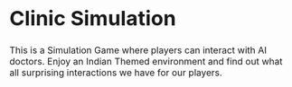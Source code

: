 <h1 style="font-size: 36px;">Clinic Simulation</h1>
<p style="font-size: 16px;">This is a Simulation Game where players can interact with AI doctors. Enjoy an Indian Themed environment and find out what all surprising interactions we have for our players.</p>
